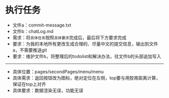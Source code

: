 # 执行任务

- 文件a：commit-message.txt
- 文件b：chatLog.md
- 需求：将`具体任务`按照`具体要求`完成后，最后将下方要求完成
- 要求：为我的本地所有更改生成合理的、尽量中文的提交信息，输出到文件a，不需要推送git
- 要求：维护文件b，将整理后的todolist和解决办法，往文件b的头部追加写入

--- 

- 具体位置：pages/secondPages/menu/menu
- 具体需求：返回按钮改为图标，绝对定位在左侧，top要与用胶南距离计算，保证在top上对齐
- 具体要求：数据渲染无误，功能无误
